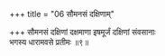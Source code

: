 +++
title = "06 सौमनसं दक्षिणाम्"

+++
सौमनसं दक्षिणां दक्षमाणा इषमूर्जं दक्षिणां संवसानाः  
भगस्य धारामवसे प्रतीमः ॥९॥